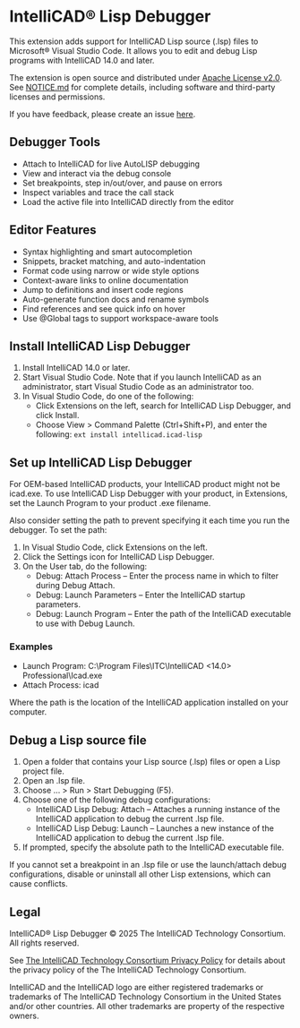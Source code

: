 # IntelliCAD® Lisp Debugger

This extension adds support for IntelliCAD Lisp source (.lsp) files to Microsoft® Visual Studio Code. It allows you to edit and debug Lisp programs with IntelliCAD 14.0 and later.

The extension is open source and distributed under [Apache License v2.0](licence.md). See [NOTICE.md](NOTICE.md) for complete details, including software and third-party licenses and permissions.

If you have feedback, please create an issue [here](https://github.com/IntelliCAD-Official/ILispExt/issues).

## Debugger Tools
* Attach to IntelliCAD for live AutoLISP debugging
* View and interact via the debug console
* Set breakpoints, step in/out/over, and pause on errors
* Inspect variables and trace the call stack
* Load the active file into IntelliCAD directly from the editor

## Editor Features
* Syntax highlighting and smart autocompletion
* Snippets, bracket matching, and auto-indentation
* Format code using narrow or wide style options
* Context-aware links to online documentation
* Jump to definitions and insert code regions
* Auto-generate function docs and rename symbols
* Find references and see quick info on hover
* Use @Global tags to support workspace-aware tools

## Install IntelliCAD Lisp Debugger
1. Install IntelliCAD 14.0 or later.
2. Start Visual Studio Code. Note that if you launch IntelliCAD as an administrator, start Visual Studio Code as an administrator too.
3. In Visual Studio Code, do one of the following:
    * Click Extensions on the left, search for IntelliCAD Lisp Debugger, and click Install.
    * Choose View > Command Palette (Ctrl+Shift+P), and enter the following: ```ext install intellicad.icad-lisp```

## Set up IntelliCAD Lisp Debugger
For OEM-based IntelliCAD products, your IntelliCAD product might not be icad.exe. To use IntelliCAD Lisp Debugger with your product, in Extensions, set the Launch Program to your product .exe filename.

Also consider setting the path to prevent specifying it each time you run the debugger.
To set the path:
1.  In Visual Studio Code, click Extensions on the left.
2.  Click the Settings icon for IntelliCAD Lisp Debugger.
3.  On the User tab, do the following:
     * Debug: Attach Process – Enter the process name in which to filter during Debug Attach.
     * Debug: Launch Parameters – Enter the IntelliCAD startup parameters.
     * Debug: Launch Program – Enter the path of the IntelliCAD executable to use with Debug Launch.

### Examples
* Launch Program: C:\Program Files\ITC\IntelliCAD &lt;14.0&gt; Professional\Icad.exe
* Attach Process: icad

Where the path is the location of the IntelliCAD application installed on your computer.

## Debug a Lisp source file
1.  Open a folder that contains your Lisp source (.lsp) files or open a Lisp project file.
2.  Open an .lsp file.
2.  Choose ... > Run > Start Debugging (F5).
3.  Choose one of the following debug configurations:
     * IntelliCAD Lisp Debug: Attach – Attaches a running instance of the IntelliCAD application to debug the current .lsp file.
     * IntelliCAD Lisp Debug: Launch – Launches a new instance of the IntelliCAD application to debug the current .lsp file.
4.  If prompted, specify the absolute path to the IntelliCAD executable file. 

If you cannot set a breakpoint in an .lsp file or use the launch/attach debug configurations, disable or uninstall all other Lisp extensions, which can cause conflicts.

## Legal
IntelliCAD® Lisp Debugger © 2025 The IntelliCAD Technology Consortium. All rights reserved.

See [The IntelliCAD Technology Consortium Privacy Policy](https://www.intellicad.org/privacy-policy) for details about the privacy policy of the The IntelliCAD Technology Consortium.

IntelliCAD and the IntelliCAD logo are either registered trademarks or trademarks of The IntelliCAD Technology Consortium in the United States and/or other countries. All other trademarks are property of the respective owners.

